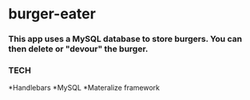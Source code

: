 # burger-eater

### This app uses a MySQL database to store burgers. You can then delete or "devour" the burger. 

### TECH 
*Handlebars
*MySQL
*Materalize framework
